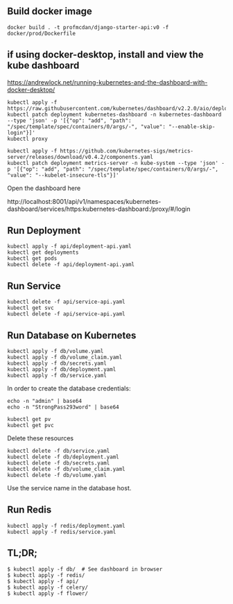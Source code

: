 ## Build docker image 

```docker build . -t profmcdan/django-starter-api:v0 -f docker/prod/Dockerfile```

## if using docker-desktop, install and view the kube dashboard 
https://andrewlock.net/running-kubernetes-and-the-dashboard-with-docker-desktop/
```
kubectl apply -f https://raw.githubusercontent.com/kubernetes/dashboard/v2.2.0/aio/deploy/recommended.yaml
kubectl patch deployment kubernetes-dashboard -n kubernetes-dashboard --type 'json' -p '[{"op": "add", "path": "/spec/template/spec/containers/0/args/-", "value": "--enable-skip-login"}]'
kubectl proxy

kubectl apply -f https://github.com/kubernetes-sigs/metrics-server/releases/download/v0.4.2/components.yaml
kubectl patch deployment metrics-server -n kube-system --type 'json' -p '[{"op": "add", "path": "/spec/template/spec/containers/0/args/-", "value": "--kubelet-insecure-tls"}]'

```

Open the dashboard here

http://localhost:8001/api/v1/namespaces/kubernetes-dashboard/services/https:kubernetes-dashboard:/proxy/#/login


## Run Deployment 
```
kubectl apply -f api/deployment-api.yaml
kubectl get deployments
kubectl get pods 
kubectl delete -f api/deployment-api.yaml
```
## Run Service 
```
kubectl delete -f api/service-api.yaml
kubectl get svc
kubectl delete -f api/service-api.yaml
```

## Run Database on Kubernetes
```
kubectl apply -f db/volume.yaml 
kubectl apply -f db/volume_claim.yaml 
kubectl apply -f db/secrets.yaml 
kubectl apply -f db/deployment.yaml
kubectl apply -f db/service.yaml
```

In order to create the database credentials: 
```
echo -n "admin" | base64
echo -n "StrongPass293word" | base64
```

```
kubectl get pv
kubectl get pvc
```

Delete these resources
```
kubectl delete -f db/service.yaml
kubectl delete -f db/deployment.yaml
kubectl delete -f db/secrets.yaml 
kubectl delete -f db/volume_claim.yaml 
kubectl delete -f db/volume.yaml 
```

Use the service name in the database host.

## Run Redis
```
kubectl apply -f redis/deployment.yaml
kubectl apply -f redis/service.yaml

```

## TL;DR;

```
$ kubectl apply -f db/  # See dashboard in browser
$ kubectl apply -f redis/
$ kubectl apply -f api/
$ kubectl apply -f celery/
$ kubectl apply -f flower/
```




